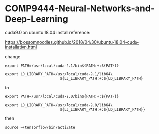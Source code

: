 # COMP9444-Neural-Networks-and-Deep-Learning

cuda9.0 on ubuntu 18.04 install reference: 

https://blossomnoodles.github.io/2018/04/30/ubuntu-18.04-cuda-installation.html

change 
```
export PATH=/usr/local/cuda-9.1/bin${PATH:+:${PATH}}

export LD_LIBRARY_PATH=/usr/local/cuda-9.1/lib64\
                         ${LD_LIBRARY_PATH:+:${LD_LIBRARY_PATH}
```
to
```
export PATH=/usr/local/cuda-9.0/bin${PATH:+:${PATH}}

export LD_LIBRARY_PATH=/usr/local/cuda-9.0/lib64\ 
                         ${LD_LIBRARY_PATH:+:${LD_LIBRARY_PATH}}

```

then

`source ~/tensorflow/bin/activate`
